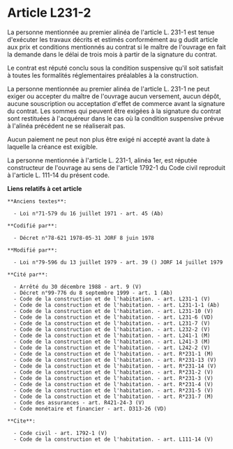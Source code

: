 # Article L231-2

La personne mentionnée au premier alinéa de l'article L. 231-1 est tenue d'exécuter les travaux décrits et estimés
conformément au g dudit article aux prix et conditions mentionnés au contrat si le maître de l'ouvrage en fait la demande
dans le délai de trois mois à partir de la signature du contrat.

Le contrat est réputé conclu sous la condition suspensive qu'il soit satisfait à toutes les formalités réglementaires
préalables à la construction.

La personne mentionnée au premier alinéa de l'article L. 231-1 ne peut exiger ou accepter du maître de l'ouvrage aucun
versement, aucun dépôt, aucune souscription ou acceptation d'effet de commerce avant la signature du contrat. Les sommes qui
peuvent être exigées à la signature du contrat sont restituées à l'acquéreur dans le cas où la condition suspensive prévue à
l'alinéa précédent ne se réaliserait pas.

Aucun paiement ne peut non plus être exigé ni accepté avant la date à laquelle la créance est exigible.

La personne mentionnée à l'article L. 231-1, alinéa 1er, est réputée constructeur de l'ouvrage au sens de l'article 1792-1 du
Code civil reproduit à l'article L. 111-14 du présent code.

**Liens relatifs à cet article**

	**Anciens textes**:

	  - Loi n°71-579 du 16 juillet 1971 - art. 45 (Ab)

	**Codifié par**:

	  - Décret n°78-621 1978-05-31 JORF 8 juin 1978

	**Modifié par**:

	  - Loi n°79-596 du 13 juillet 1979 - art. 39 () JORF 14 juillet 1979

	**Cité par**:

	  - Arrêté du 30 décembre 1988 - art. 9 (V)
	  - Décret n°99-776 du 8 septembre 1999 - art. 1 (Ab)
	  - Code de la construction et de l'habitation. - art. L231-1 (V)
	  - Code de la construction et de l'habitation. - art. L231-1-1 (Ab)
	  - Code de la construction et de l'habitation. - art. L231-10 (V)
	  - Code de la construction et de l'habitation. - art. L231-6 (VD)
	  - Code de la construction et de l'habitation. - art. L231-7 (V)
	  - Code de la construction et de l'habitation. - art. L232-2 (V)
	  - Code de la construction et de l'habitation. - art. L241-1 (M)
	  - Code de la construction et de l'habitation. - art. L241-3 (M)
	  - Code de la construction et de l'habitation. - art. L242-2 (V)
	  - Code de la construction et de l'habitation. - art. R*231-1 (M)
	  - Code de la construction et de l'habitation. - art. R*231-13 (V)
	  - Code de la construction et de l'habitation. - art. R*231-14 (V)
	  - Code de la construction et de l'habitation. - art. R*231-2 (V)
	  - Code de la construction et de l'habitation. - art. R*231-3 (V)
	  - Code de la construction et de l'habitation. - art. R*231-4 (V)
	  - Code de la construction et de l'habitation. - art. R*231-5 (V)
	  - Code de la construction et de l'habitation. - art. R*231-7 (M)
	  - Code des assurances - art. R421-24-3 (V)
	  - Code monétaire et financier - art. D313-26 (VD)

	**Cite**:

	  - Code civil - art. 1792-1 (V)
	  - Code de la construction et de l'habitation. - art. L111-14 (V)
